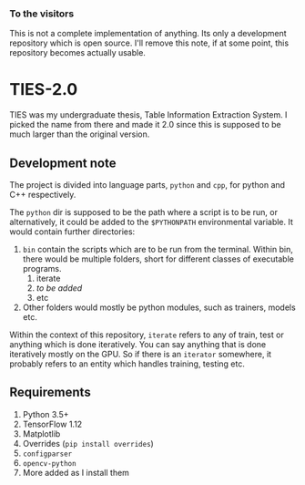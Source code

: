 ### To the visitors
This is not a complete implementation of anything. Its only a development repository which is open source. I'll remove
this note, if at some point, this repository becomes actually usable.
# TIES-2.0
TIES was my undergraduate thesis, Table Information Extraction System. I picked the name from there and made it 2.0
since this is supposed to be much larger than the original version.

## Development note
The project is divided into language parts, `python` and `cpp`, for python and C++ respectively.

The `python` dir is supposed to be the path where a script is to be run, or alternatively, it could be added to the
`$PYTHONPATH` environmental variable. It would contain further directories:
1. `bin` contain the scripts which are to be run from the terminal. Within bin, there would be multiple folders,
short for different classes of executable programs.
    1. iterate
    2. *to be added*
    3. etc
2. Other folders would mostly be python modules, such as trainers, models etc.

Within the context of this repository, `iterate` refers to any of train, test or anything which is done iteratively. You
can say anything that is done iteratively mostly on the GPU. So if there is an `iterator` somewhere, it probably refers
to an entity which handles training, testing etc.

## Requirements
1. Python 3.5+
2. TensorFlow 1.12
3. Matplotlib
4. Overrides (`pip install overrides`)
5. `configparser`
6. `opencv-python`
7. More added as I install them
